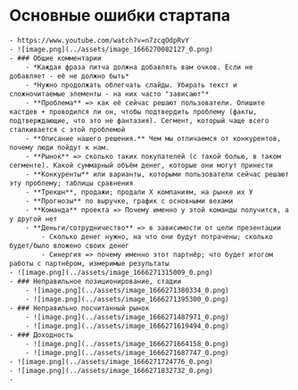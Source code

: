 # Основные ошибки стартапа
	- https://www.youtube.com/watch?v=n7zcqOdpRvY
	- ![image.png](../assets/image_1666270082127_0.png)
	- ### Общие комментарии
		- *Каждая фраза питча должна добавлять вам очков. Если не добавляет - её не должно быть*
		- *Нужно продолжать облегчать слайды. Убирать текст и сложночитаемые элементы - на них часто "зависают"*
		- **Проблема** => как её сейчас решают пользователи. Опишите кастдев + проводился ли он, чтобы подтвердить проблему (факты, подтверждающие, что это не фантазия). Сегмент, который чаще всего сталкивается с этой проблемой
		- **Описание нашего решения.** Чем мы отличаемся от конкурентов, почему люди пойдут к нам.
		- **Рынок** => сколько таких покупателей (с такой болью, в таком сегменте). Какой суммарный объём денег, которые они могут принести
		- **Конкуренты** или варианты, которыми пользователи сейчас решают эту проблему; таблицы сравнения
		- **Трекшн**, продажи; продали Х компаниям, на рынке их У
		- **Прогнозы** по выручке, график с основными вехами
		- **Команда** проекта => Почему именно у этой команды получится, а у другой нет
		- **Деньги/сотрудничество** => в зависимости от цели презентации
			- Сколько денег нужно, на что они будут потрачены; сколько будет/было вложено своих денег
			- Синергия => почему именно этот партнёр; что будет итогом работы с партнёром, измеримые результаты
	- ![image.png](../assets/image_1666271315009_0.png)
	- ### Неправильное позиционирование, стадии
		- ![image.png](../assets/image_1666271380334_0.png)
		- ![image.png](../assets/image_1666271395300_0.png)
	- ### Неправильно посчитанный рынок
		- ![image.png](../assets/image_1666271487971_0.png)
		- ![image.png](../assets/image_1666271619494_0.png)
	- ### Доходность
		- ![image.png](../assets/image_1666271664158_0.png)
		- ![image.png](../assets/image_1666271687747_0.png)
	- ![image.png](../assets/image_1666271724776_0.png)
	- ![image.png](../assets/image_1666271832732_0.png)
	-